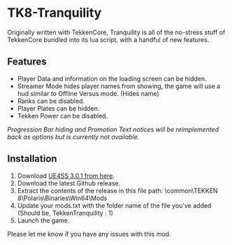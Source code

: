 # TK8-Tranquility
Originally written with TekkenCore, Tranquility is all of the no-stress stuff of TekkenCore bundled into its lua script, with a handful of new features.

## Features
- Player Data and information on the loading screen can be hidden.
- Streamer Mode hides player names from showing, the game will use a hud similar to Offline Versus mode. (Hides name)
- Ranks can be disabled.
- Player Plates can be hidden.
- Tekken Power can be disabled.

_Progression Bar hiding and Promotion Text notices will be reimplemented back as options but is currently not available._

## Installation
1. Download [UE4SS 3.0.1 from here](https://duckduckgo.com](https://github.com/UE4SS-RE/RE-UE4SS/releases/tag/v3.0.1)).
2. Download the latest Github release.
3. Extract the contents of the release in this file path: <steamapps>\common\TEKKEN 8\Polaris\Binaries\Win64\Mods
4. Update your mods.txt with the folder name of the file you've added (Should be, TekkenTranquility : 1)
5. Launch the game.

Please let me know if you have any issues with this mod.

 
